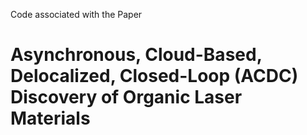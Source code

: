 Code associated with the Paper
# Asynchronous, Cloud-Based, Delocalized, Closed-Loop (ACDC) Discovery of Organic Laser Materials  